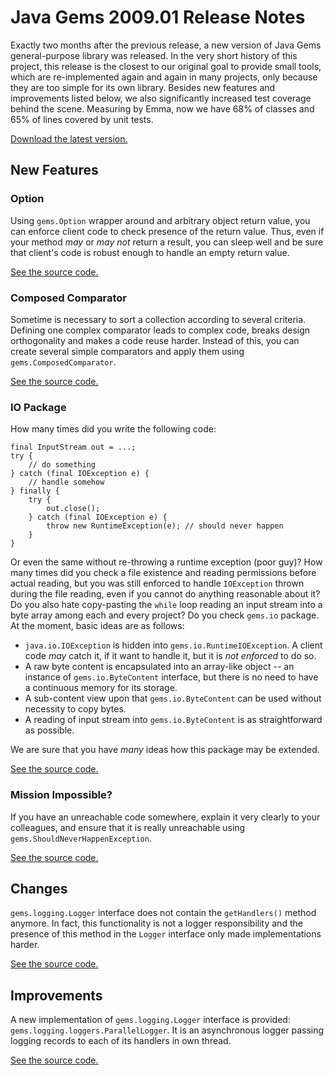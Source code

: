 # Java Gems 2009.01 Release Notes #

Exactly two months after the previous release, a new version of Java Gems general-purpose library was released. In the very short history of this project, this release is the closest to our original goal to provide small tools, which are re-implemented again and again in many projects, only because they are too simple for its own library. Besides new features and improvements listed below, we also significantly increased test coverage behind the scene. Measuring by Emma, now we have 68% of classes and 65% of lines covered by unit tests.

[Download the latest version.](http://code.google.com/p/javagems/downloads/list)

## New Features ##

### Option ###

Using `gems.Option` wrapper around and arbitrary object return value, you can enforce client code to check presence of the return value. Thus, even if your method _may_ or _may not_ return a result, you can sleep well and be sure that client's code is robust enough to handle an empty return value.

[See the source code.](http://code.google.com/p/javagems/source/browse/trunk/srcs/gems/Option.java)

### Composed Comparator ###

Sometime is necessary to sort a collection according to several criteria. Defining one complex comparator leads to complex code, breaks design orthogonality and makes a code reuse harder. Instead of this, you can create several simple comparators and apply them using `gems.ComposedComparator`.

[See the source code.](http://code.google.com/p/javagems/source/browse/trunk/srcs/gems/ComposedComparator.java)

### IO Package ###

How many times did you write the following code:

```
final InputStream out = ...;
try {
    // do something
} catch (final IOException e) {
    // handle somehow
} finally {
    try {
        out.close();
    } catch (final IOException e) {
        throw new RuntimeException(e); // should never happen
    }
}
```

Or even the same without re-throwing a runtime exception (poor guy)? How many times did you check a file existence and reading permissions before actual reading, but you was still enforced to handle `IOException` thrown during the file reading, even if you cannot do anything reasonable about it? Do you also hate copy-pasting the `while` loop reading an input stream into a byte array among each and every project? Do you check `gems.io` package. At the moment, basic ideas are as follows:

  * `java.io.IOException` is hidden into `gems.io.RuntimeIOException`. A client code _may_ catch it, if it want to handle it, but it is _not enforced_ to do so.
  * A raw byte content is encapsulated into an array-like object -- an instance of `gems.io.ByteContent` interface, but there is no need to have a continuous memory for its storage.
  * A sub-content view upon that `gems.io.ByteContent` can be used without necessity to copy bytes.
  * A reading of input stream into `gems.io.ByteContent` is as straightforward as possible.

We are sure that you have _many_ ideas how this package may be extended.

[See the source code.](http://code.google.com/p/javagems/source/browse/trunk/srcs/gems/io/IOUtils.java)

### Mission Impossible? ###

If you have an unreachable code somewhere, explain it very clearly to your colleagues, and ensure that it is really unreachable using `gems.ShouldNeverHappenException`.

[See the source code.](http://code.google.com/p/javagems/source/browse/trunk/srcs/gems/ShouldNeverHappenException.java)

## Changes ##

`gems.logging.Logger` interface does not contain the `getHandlers()` method anymore. In fact, this functionality is not a logger responsibility and the presence of this method in the `Logger` interface only made implementations harder.

[See the source code.](http://code.google.com/p/javagems/source/browse/trunk/srcs/gems/logging/Logger.java)

## Improvements ##

A new implementation of `gems.logging.Logger` interface is provided: `gems.logging.loggers.ParallelLogger`. It is an asynchronous logger passing logging records to each of its handlers in own thread.

[See the source code.](http://code.google.com/p/javagems/source/browse/trunk/srcs/gems/logging/loggers/ParallelLogger.java)